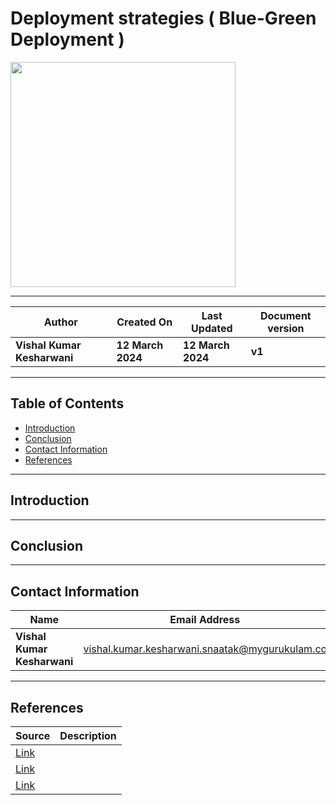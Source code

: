 # Deployment strategies ( Blue-Green Deployment )

<img width="360" length="100" src="https://github.com/CodeOps-Hub/Documentation/assets/156056413/1ac4fbe8-df4d-4334-a3f6-9b567fe24aef">

***

| **Author** | **Created On** | **Last Updated** | **Document version** |
| ---------- | -------------- | ---------------- | -------------------- |
| **Vishal Kumar Kesharwani** | **12 March 2024** | **12 March 2024** | **v1** |

***

## Table of Contents

* [Introduction](#Introduction)
* [Conclusion](#Conclusion) 
* [Contact Information](#Contact-Information) 
* [References](#References)

 ***

 ## Introduction


***

## Conclusion


***

 ## Contact Information

 | **Name** | **Email Address** |
 | -------- | ----------------- |
 | **Vishal Kumar Kesharwani** | vishal.kumar.kesharwani.snaatak@mygurukulam.co |

 ***
 
 ## References

 | **Source** | **Description** |
 | ---------- | --------------- |
 | [Link]() |  |
 | [Link]() |  |
 | [Link]() |  |

 
